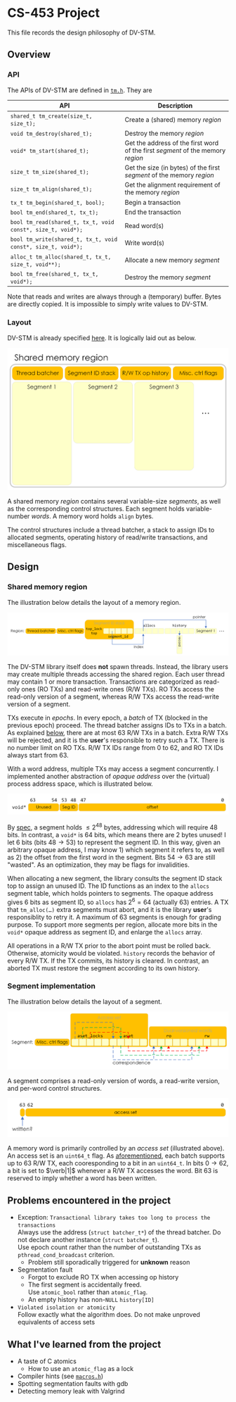 # CS-453 Project

This file records the design philosophy of DV-STM.

## Overview

### API

The APIs of DV-STM are defined in [`tm.h`](https://github.com/YconquestY/stm/blob/main/include/tm.h). They are

| API | Description |
| --- | ---         |
| `shared_t tm_create(size_t, size_t);` | Create a (shared) memory *region* |
| `void tm_destroy(shared_t);` | Destroy the memory *region* |
| `void* tm_start(shared_t);` | Get the address of the first word of the first *segment* of the memory *region* |
| `size_t tm_size(shared_t);` | Get the size (in bytes) of the first *segment* of the memory *region* |
| `size_t tm_align(shared_t);` | Get the alignment requirement of the memory *region* |
| `tx_t tm_begin(shared_t, bool);` | Begin a transaction |
| `bool tm_end(shared_t, tx_t);` | End the transaction |
| `bool tm_read(shared_t, tx_t, void const*, size_t, void*);` | Read word(s) |
| `bool tm_write(shared_t, tx_t, void const*, size_t, void*);` | Write word(s) |
| `alloc_t tm_alloc(shared_t, tx_t, size_t, void**);` | Allocate a new memory *segment* |
| `bool tm_free(shared_t, tx_t, void*);` | Destroy the memory *segment* |

Note that reads and writes are always through a (temporary) buffer. Bytes are directly copied. It is impossible to simply write values to DV-STM.

### Layout

DV-STM is already specified [here](https://dcl.epfl.ch/site/_media/education/ca-project.pdf). It is logically laid out as below.

![Logical layout](https://github.com/YconquestY/stm/blob/main/371274/assets/layout.png)

A shared memory *region* contains several variable-size *segments*, as well as the corresponding control structures. Each segment holds variable-number *words*. A memory word holds `align` bytes.

The control structures include a thread batcher, a stack to assign IDs to allocated segments, operating history of read/write transactions, and miscellaneous flags.

## Design

### Shared memory region

The illustration below details the layout of a memory region.

![Region implementation](https://github.com/YconquestY/stm/blob/main/371274/assets/region.png)

The DV-STM library itself does **not** spawn threads. Instead, the library users may create multiple threads accessing the shared region. Each user thread may contain $1$ or more transaction. Transactions are categorized as read-only ones (RO TXs) and read-write ones (R/W TXs). RO TXs access the read-only version of a segment, whereas R/W TXs access the read-write version of a segment.

TXs execute in *epochs*. In every epoch, a *batch* of TX (blocked in the previous epoch) proceed. The thread batcher assigns IDs to TXs in a batch. As explained [below](#segment-implementation), there are at most $63$ R/W TXs in a batch. Extra R/W TXs will be rejected, and it is the **user**'s responsible to retry such a TX. There is no number limit on RO TXs. R/W TX IDs range from $0$ to $62$, and RO TX IDs always start from $63$.

With a word address, multiple TXs may access a segment concurrently. I implemented another abstraction of *opaque address* over the (virtual) process address space, which is illustrated below.

![Opaque address](https://github.com/YconquestY/stm/blob/main/371274/assets/void_.png)

By [spec](https://dcl.epfl.ch/site/_media/education/ca-project.pdf), a segment holds $\le 2^{48}$ bytes, addressing which will require $48$ bits. In contrast, a `void*` is $64$ bits, which means there are $2$ bytes unused! I let $6$ bits (bits $48 \rightarrow 53$) to represent the segment ID. In this way, given an arbitrary opaque address, I may know 1) which segment it refers to, as well as 2) the offset from the first word in the segment. Bits $54 \rightarrow 63$ are still "wasted". As an optimization, they may be flags for invalidities.

When allocating a new segment, the library consults the segment ID stack top to assign an unused ID. The ID functions as an index to the `allocs` segment table, which holds pointers to segments. The opaque address gives $6$ bits as segment ID, so `allocs` has $2^6 = 64$ (actually $63$) entries. A TX that `tm_alloc(…)` extra segments must abort, and it is the library **user**'s responsiblity to retry it. A maximum of $63$ segments is enough for grading purpose. To support more segments per region, allocate more bits in the `void*` opaque address as segment ID, and enlarge the `allocs` array.

All operations in a R/W TX prior to the abort point must be rolled back. Otherwise, atomicity would be violated. `history` records the behavior of every R/W TX. If the TX commits, its history is cleared. In contrast, an aborted TX must restore the segment according to its own history.

### Segment implementation

The illustration below details the layout of a segment.

![Segment implementation](https://github.com/YconquestY/stm/blob/main/371274/assets/segment.png)

A segment comprises a read-only version of words, a read-write version, and per-word control structures.

![Per-word control](https://github.com/YconquestY/stm/blob/main/371274/assets/aset.png)

A memory word is primarily controlled by an *access set* (illustrated above). An access set is an `uint64_t` flag. As [aforementioned](#shared-memory-region), each batch supports up to $63$ R/W TX, each cooresponding to a bit in an `uint64_t`. In bits $0 \rightarrow 62$, a bit is set to $\verb|1|$ whenever a R/W TX accesses the word. Bit $63$ is reserved to imply whether a word has been written.

## Problems encountered in the project

- Exception: `Transactional library takes too long to process the transactions`<br>
  Always use the address (`struct batcher_t*`) of the thread batcher. Do not declare another instance (`struct batcher_t`).<br>
  Use epoch count rather than the number of outstanding TXs as `pthread_cond_broadcast` criterion.
  - Problem still sporadically triggered for **unknown** reason
- Segmentation fault
  - Forgot to exclude RO TX when accessing op history
  - The first segment is accidentally freed.<br>
    Use `atomic_bool` rather than `atomic_flag`.
  - An empty history has non-`NULL` `history[ID]`
- `Violated isolation or atomicity`<br>
  Follow exactly what the algorithm does. Do not make unproved equivalents of access sets

## What I've learned from the project

- A taste of C atomics
  - How to use an `atomic_flag` as a lock
- Compiler hints (see [`macros.h`](https://github.com/YconquestY/stm/blob/main/371274/macros.h))
- Spotting segmentation faults with gdb
- Detecting memory leak with Valgrind
